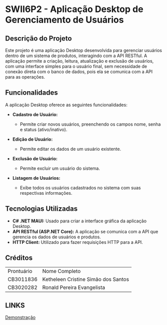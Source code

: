 # SWII6P2 - Aplicação Desktop de Gerenciamento de Usuários

## Descrição do Projeto
Este projeto é uma aplicação Desktop desenvolvida para gerenciar usuários dentro de um sistema de produtos, interagindo com a API RESTful. A aplicação permite a criação, leitura, atualização e exclusão de usuários, com uma interface simples para o usuário final, sem necessidade de conexão direta com o banco de dados, pois ela se comunica com a API para as operações.

## Funcionalidades
A aplicação Desktop oferece as seguintes funcionalidades:

- **Cadastro de Usuário:**
  - Permite criar novos usuários, preenchendo os campos nome, senha e status (ativo/inativo).
  
- **Edição de Usuário:**
  - Permite editar os dados de um usuário existente.

- **Exclusão de Usuário:**
  - Permite excluir um usuário do sistema.

- **Listagem de Usuários:**
  - Exibe todos os usuários cadastrados no sistema com suas respectivas informações.

## Tecnologias Utilizadas
- **C# .NET MAUI:** Usado para criar a interface gráfica da aplicação Desktop.
- **API RESTful (ASP.NET Core):** A aplicação se comunica com a API que gerencia os dados de usuários e produtos.
- **HTTP Client:** Utilizado para fazer requisições HTTP para a API.

## Créditos
<table>
  <tr>
    <td>
      Prontuário
    </td>
    <td>
      Nome Completo
    </td>
  </tr>
  <tr>
    <td>
      CB3011836
    </td>
    <td>
      Ketheleen Cristine Simão dos Santos
    </td>
  </tr>
  <tr>
    <td>
      CB3020282
    </td>
    <td>
      Ronald Pereira Evangelista
    </td>
  </tr>
</table>

<h2>LINKS</h2>
<p><a href="https://youtu.be/8ay_EC91tSA" target="_blank">Demonstração</a></p>
